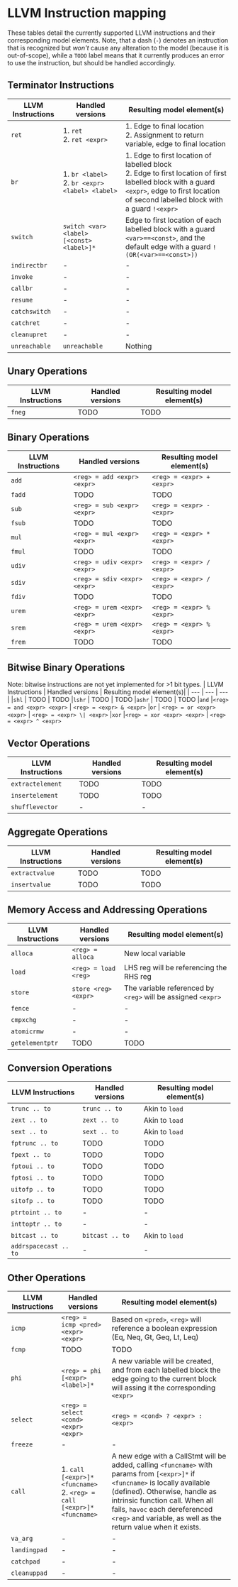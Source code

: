 # LLVM Instruction mapping
These tables detail the currently supported LLVM instructions and their corresponding model elements. Note, that a dash (`-`) denotes an instruction that is recognized but _won't_ cause any alteration to the model (because it is out-of-scope), while a `TODO` label means that it currently produces an error to use the instruction, but should be handled accordingly. 

## Terminator Instructions
| LLVM Instructions | Handled versions | Resulting model element(s)|
| --- | --- | --- |
|`ret` | 1. `ret`<br>2. `ret <expr>` | 1. Edge to final location<br>2. Assignment to return variable, edge to final location
|`br` | 1. `br <label>`<br>2. `br <expr> <label> <label>` | 1. Edge to first location of labelled block<br>2. Edge to first location of first labelled block with a guard `<expr>`, edge to first location of second labelled block with a guard `!<expr>` 
|`switch` | `switch <var> <label> [<const> <label>]*` | Edge to first location of each labelled block with a guard `<var>==<const>`, and the default edge with a guard `!(OR(<var>==<const>))`
|`indirectbr` | - | -
|`invoke` | - | -
|`callbr` | - | -
|`resume` | - | -
|`catchswitch` | - | -
|`catchret` | - | -
|`cleanupret` | - | -
|`unreachable` | `unreachable` | Nothing

## Unary Operations
| LLVM Instructions | Handled versions | Resulting model element(s)|
| --- | --- | --- |
|`fneg` | TODO | TODO

## Binary Operations
| LLVM Instructions | Handled versions | Resulting model element(s)|
| --- | --- | --- |
|`add` | `<reg> = add <expr> <expr>` | `<reg> = <expr> + <expr>` 
|`fadd` | TODO | TODO
|`sub` | `<reg> = sub <expr> <expr>` | `<reg> = <expr> - <expr>` 
|`fsub` | TODO | TODO
|`mul` |  `<reg> = mul <expr> <expr>` | `<reg> = <expr> * <expr>` 
|`fmul` | TODO | TODO
|`udiv` | `<reg> = udiv <expr> <expr>` | `<reg> = <expr> / <expr>` 
|`sdiv` | `<reg> = sdiv <expr> <expr>` | `<reg> = <expr> / <expr>` 
|`fdiv` | TODO | TODO
|`urem` | `<reg> = urem <expr> <expr>` | `<reg> = <expr> % <expr>` 
|`srem` | `<reg> = urem <expr> <expr>` | `<reg> = <expr> % <expr>`
|`frem` | TODO | TODO

## Bitwise Binary Operations
Note: bitwise instructions are not yet implemented for >1 bit types.
| LLVM Instructions | Handled versions | Resulting model element(s)|
| --- | --- | --- |
|`shl` | TODO | TODO
|`lshr` | TODO | TODO
|`ashr` | TODO | TODO
|`and` |`<reg> = and <expr> <expr>` | `<reg> = <expr> & <expr>`
|`or` | `<reg> = or <expr> <expr>` | `<reg> = <expr> \| <expr>`
|`xor` |`<reg> = xor <expr> <expr>` | `<reg> = <expr> ^ <expr>`

## Vector Operations
| LLVM Instructions | Handled versions | Resulting model element(s)|
| --- | --- | --- |
|`extractelement` | TODO | TODO
|`insertelement` | TODO | TODO
|`shufflevector` | - | -

## Aggregate Operations
| LLVM Instructions | Handled versions | Resulting model element(s)|
| --- | --- | --- |
|`extractvalue` | TODO | TODO
|`insertvalue` | TODO | TODO

## Memory Access and Addressing Operations
| LLVM Instructions | Handled versions | Resulting model element(s)|
| --- | --- | --- |
|`alloca` | `<reg> = alloca` | New local variable
|`load` | `<reg> = load <reg>` | LHS reg will be referencing the RHS reg 
|`store` | `store <reg> <expr>` | The variable referenced by `<reg>` will be assigned `<expr>` 
|`fence` | - | -
|`cmpxchg` | - | -
|`atomicrmw` | - | -
|`getelementptr` | TODO | TODO

## Conversion Operations
| LLVM Instructions | Handled versions | Resulting model element(s)|
| --- | --- | --- |
|`trunc .. to` | `trunc .. to` | Akin to `load`
|`zext .. to` | `zext .. to` | Akin to `load`
|`sext .. to` | `sext .. to` | Akin to `load`
|`fptrunc .. to` | TODO | TODO
|`fpext .. to` | TODO | TODO
|`fptoui .. to` | TODO | TODO
|`fptosi .. to` | TODO | TODO
|`uitofp .. to` | TODO | TODO
|`sitofp .. to` | TODO | TODO
|`ptrtoint .. to` | - | -
|`inttoptr .. to` | - | -
|`bitcast .. to` | `bitcast .. to` | Akin to `load`
|`addrspacecast .. to` | - | -

## Other Operations
| LLVM Instructions | Handled versions | Resulting model element(s)|
| --- | --- | --- |
|`icmp` | `<reg> = icmp <pred> <expr> <expr>` | Based on `<pred>`, `<reg>` will reference a boolean expression (Eq, Neq, Gt, Geq, Lt, Leq) 
|`fcmp` | TODO | TODO
|`phi` | `<reg> = phi [<expr> <label>]*` | A new variable will be created, and from each labelled block the edge going to the current block will assing it the corresponding `<expr>`
|`select` | `<reg> = select <cond> <expr> <expr>` | `<reg> = <cond> ? <expr> : <expr>`
|`freeze` | - | -
|`call` | 1. `call [<expr>]* <funcname>`<br>2.  `<reg> = call [<expr>]* <funcname>`  | A new edge with a CallStmt will be added, calling `<funcname>` with params from `[<expr>]*` if `<funcname>` is locally available (defined). Otherwise, handle as intrinsic function call. When all fails, `havoc` each dereferenced `<reg>` and variable, as well as the return value when it exists.
|`va_arg` | - | -
|`landingpad` | - | -
|`catchpad` | - | -
|`cleanuppad` | - | -
